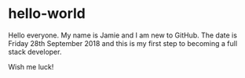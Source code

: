 # hello-world

Hello everyone. My name is Jamie and I am new to GitHub. The date is Friday 28th September 2018 and this is my first step to becoming a full stack developer.

Wish me luck!